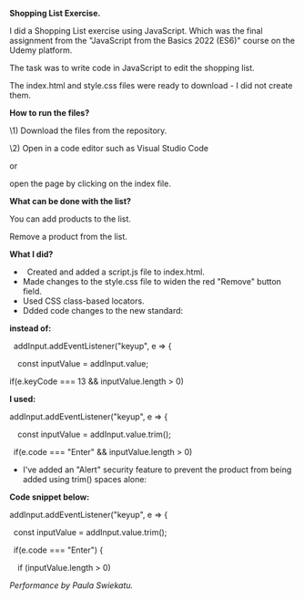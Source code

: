 ﻿**Shopping List Exercise.**

I did a Shopping List exercise using JavaScript. Which was the final assignment from the "JavaScript from the Basics 2022 (ES6)" course on the Udemy platform.

The task was to write code in JavaScript to edit the shopping list.

The index.html and style.css files were ready to download - I did not create them. 

**How to run the files?**

\1) Download the files from the repository\.

\2) Open in a code editor such as Visual Studio Code 

or 

open the page by clicking on the index file.

**What can be done with the list?**

You can add products to the list.

Remove a product from the list.

**What I did?**

* ` `Created and added a script.js file to index.html.
* Made changes to the style.css file to widen the red "Remove" button field. 
* Used CSS class-based locators.
* Ddded code changes to the new standard: 

**instead of:**

` `addInput.addEventListener("keyup", e => { 

`  `const inputValue = addInput.value; 

if(e.keyCode === 13 && inputValue.length > 0) 

**I used:**

addInput.addEventListener("keyup", e => {  

`  `const inputValue = addInput.value.trim();  

` `if(e.code === "Enter" && inputValue.length > 0)

* I've added an "Alert" security feature to prevent the product from being added using trim() spaces alone:

**Code snippet below:**

addInput.addEventListener("keyup", e => { 

` `const inputValue = addInput.value.trim(); 

` `if(e.code === "Enter") { 

`  `if (inputValue.length > 0)

*Performance by Paula Swiekatu.*


